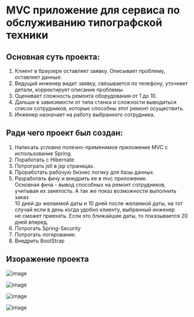 # MVC приложение для сервиса по обслуживанию типографской техники

## Основная суть проекта:
1. Клиент в браузере оставляет заявку.  Описывает проблему, оставляет данные.
2. Ведущий инженер видит заявку, связывается по телефону, уточняет детали, корректирует описание проблемы.
3. Оценивает сложность ремонта оборудования от 1 до 10.
4. Дальше в зависимости от типа станка и сложности выводиться список сотрудников, которые способны этот ремонт осуществить.
5. Инженер назначает на работу выбранного сотрудника. 

## Ради чего проект был создан:
1. Написать условно полезно-применимое приложение MVC с использование Spring.
2. Поработать с Hibernate
3. Потрограть jstl в jsp страницах.
4. Проработать рабочую бизнес логику для базы данных.
5. Разработать фичу и внедрить ее в mvc приложение.  
Основная фича - вывод способных на ремонт сотрудников, учитывая их занятость. А так же показ возможности выполнить заказ  
10 дней до желаемой даты и 10 дней после желаемой даты, на тот случай если в день когда удобно клиенту, выбранный инженер  
не сможет приехать. Если это ближайшие даты, то показывается 20 дней вперед. 
6. Потрогать Spring-Security
7. Потрогать логирование.
8. Внедрить BootStrap

## Изоражение проекта

![image](https://user-images.githubusercontent.com/96048104/215667557-cd1892ad-fcd2-49e5-a74c-82306daa1393.png)

![image](https://user-images.githubusercontent.com/96048104/215667668-60692a08-bba4-46ef-ae03-180a68849ad3.png)

![image](https://user-images.githubusercontent.com/96048104/215667793-506103ab-4b9d-4de7-8926-420a7ed23232.png)

![image](https://user-images.githubusercontent.com/96048104/215668091-348db322-1eef-41c6-a1da-3af364499312.png)






